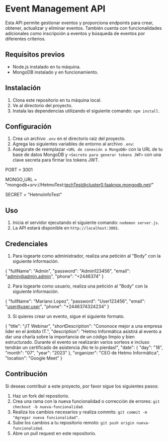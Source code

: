 # Event Management API

Esta API permite gestionar eventos y proporciona endpoints para crear, obtener, actualizar y eliminar eventos. También cuenta con funcionalidades adicionales como inscripción a eventos y búsqueda de eventos por diferentes criterios.

## Requisitos previos

- Node.js instalado en tu máquina.
- MongoDB instalado y en funcionamiento.

## Instalación

1. Clona este repositorio en tu máquina local.
2. Ve al directorio del proyecto.
3. Instala las dependencias utilizando el siguiente comando: `npm install`.

## Configuración

1. Crea un archivo `.env` en el directorio raíz del proyecto.
2. Agrega las siguientes variables de entorno al archivo `.env`:
3. Asegúrate de reemplazar `<URL de conexión a MongoDB>` con la URL de tu base de datos MongoDB y `<Secreto para generar tokens JWT>` con una clave secreta para firmar los tokens JWT.

PORT = 3001

MONGO_URL = "mongodb+srv://HetmoTest:techTest@cluster0.faaknqx.mongodb.net/"

SECRET = "HetmoInfoTest"

## Uso

1. Inicia el servidor ejecutando el siguiente comando: `nodemon server.js`.
2. La API estará disponible en `http://localhost:3001`.

## Credenciales

1. Para logearte como administrador, realiza una petición al "Body" con la siguiente información.

{
  "fullName": "Admin",
  "password": "Admin123456",
  "email": "admin@admin.admin",
  "phone": "+2446374"
}

2. Para logearte como usuario, realiza una petición al "Body" con la siguiente información.

{
  "fullName": "Mariano Lopez",
  "password": "User123456",
  "email": "user@user.user",
  "phone": "+2446374324234"
}

3. Si quieres crear un evento, sigue el siguiente formato.

{
  "title": "¡IT Webinar",
  "shortDescription": "Cononoce mejor a una empresa lider en el ámbito IT.",
  "description": "Hetmo Informática asistirá al evento a dar una charla sobre la importancia de un código limpio y bien estructurado. Durante el evento se realizarán varios sorteos e incluso tendrán un certificado de asistencia ¡No te lo pierdas!",
  "date": {
    "day": "18",
    "month": "07",
    "year": "2023"
  },
  "organizer": "CEO de Hetmo Informática",
  "location": "Google Meet"
}



## Contribución

Si deseas contribuir a este proyecto, por favor sigue los siguientes pasos:

1. Haz un fork del repositorio.
2. Crea una rama con la nueva funcionalidad o corrección de errores: `git checkout -b nueva-funcionalidad`.
3. Realiza los cambios necesarios y realiza commits: `git commit -m "Agregar nueva funcionalidad"`.
4. Sube los cambios a tu repositorio remoto: `git push origin nueva-funcionalidad`.
5. Abre un pull request en este repositorio.
